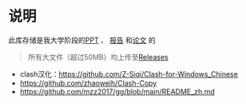# 说明

此库存储是我大学阶段的[PPT](https://github.com/WangRongsheng/Slides-and-Reports/tree/master/Slides) 、 [报告](https://github.com/WangRongsheng/Slides-and-Reports/tree/master/Reports) 和[论文](https://github.com/WangRongsheng/Slides-and-Reports/tree/master/papers) 的

> 所有大文件（超过50MB）均上传至[Releases](https://github.com/WangRongsheng/Slides-Reports-and-papers/releases)

- clash汉化：https://github.com/Z-Siqi/Clash-for-Windows_Chinese
- https://github.com/zhaoweih/Clash-Copy
- https://github.com/mzz2017/gg/blob/main/README_zh.md
